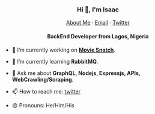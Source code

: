 <p align="center">
  <h3 align="center">Hi 👋, I'm Isaac</h3>
</p>
<p align="center">
    <a href="https://idilute.tech">About Me</a>
    ·
    <a href="mailto:dev@idilute.tech">Email</a>
    ·
    <a href="https://twitter.com/dilutedev">Twitter</a>
</p>
<p align="center">
  <h4 align="center">BackEnd Developer from Lagos, Nigeria</h4>
</p>

<!-- <p align="center"> 
  <img align="center" src="https://komarev.com/ghpvc/?username=andyias&color=blue&style=flat-square" alt="isaac profile views" />
</p> -->


- 🔭 I’m currently working on **[Movie Snatch](https://idilute.tech#movie-snatch/)**.

- 🌱 I’m currently learning **RabbitMQ**.

- 💬 Ask me about **GraphQL, Nodejs, Expressjs, APIs, WebCrawling/Scraping**.

- 📫 How to reach me: [twitter](https://twitter.com/dilutedev)

- 😄 Pronouns: He/Him/His

<!--
Here are some ideas to get you started:
- 👯 I’m looking to collaborate on ...
-->

